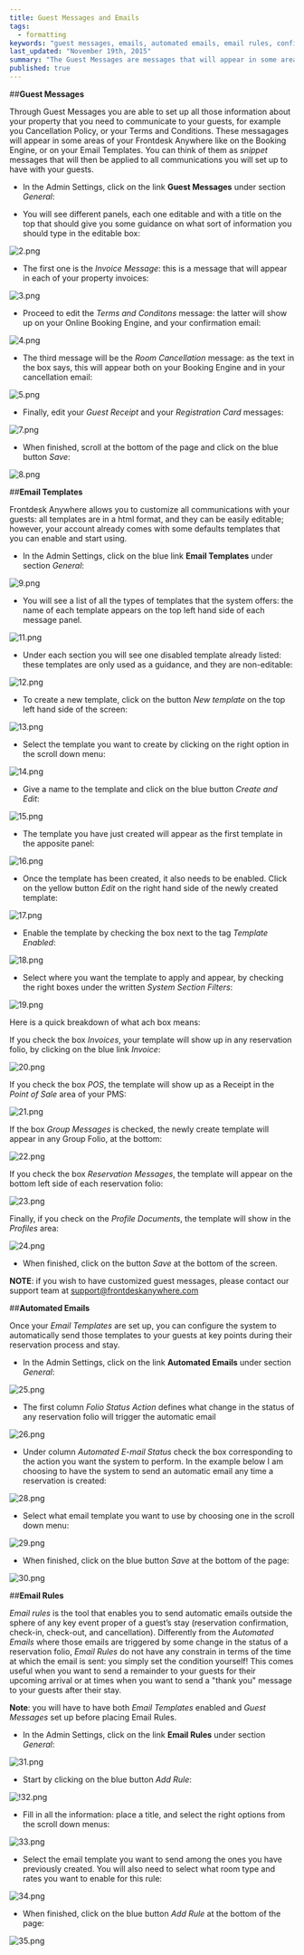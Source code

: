 ```yaml
---
title: Guest Messages and Emails
tags: 
  - formatting
keywords: "guest messages, emails, automated emails, email rules, confirmation email, invoice, templates, email templates"
last_updated: "November 19th, 2015"
summary: "The Guest Messages are messages that will appear in some areas of your Frontdesk Anywhere Online Booking Engine (for example Terms and Conditons) and on your Email Templates. You can think of them as _snippet_ messages that will then be applied to all communications you will set up to have with your guests.  "
published: true
---
```



##**Guest Messages**  

Through Guest Messages you are able to set up all those information about your property that you need to communicate to your guests, for example you Cancellation Policy, or your Terms and Conditions. These messagages will appear in some areas of your Frontdesk Anywhere like on the Booking Engine, or on your Email Templates. You can think of them as _snippet_ messages that will then be applied to all communications you will set up to have with your guests.  

 - In the Admin Settings, click on the link **Guest Messages** under section _General_:  
 

 
 - You will see different panels, each one editable and with a title on the top that should give you some guidance on what sort of information you should type in the editable box:  
 
 ![2.png]({{site.baseurl}}/images/2.png)  
 
 - The first one is the _Invoice Message_: this is a message that will appear in each of your property invoices:    
 
 ![3.png]({{site.baseurl}}/images/3.png)  
 
 - Proceed to edit the _Terms and Conditons_ message: the latter will show up on your Online Booking Engine, and your confirmation email:  
 
 ![4.png]({{site.baseurl}}/images/4.png)  
 
 - The third message will be the _Room Cancellation_ message: as the text in the box says, this will appear both on your Booking Engine and in your cancellation email:  
 
 ![5.png]({{site.baseurl}}/images/5.png)  
 
 - Finally, edit your _Guest Receipt_ and your _Registration Card_ messages:  
 
 ![7.png]({{site.baseurl}}/images/7.png)  
 
 - When finished, scroll at the bottom of the page and click on the blue button _Save_:  
 
 ![8.png]({{site.baseurl}}/images/8.png)  
 
 ##**Email Templates**  

Frontdesk Anywhere allows you to customize all communications with your guests: all templates are in a html format, and they can be easily editable; however, your account already comes with some defaults templates that you can enable and start using.  

 - In the Admin Settings, click on the blue link **Email Templates** under section _General_:  
 
 ![9.png]({{site.baseurl}}/images/9.png)  
 
 - You will see a list of all the types of templates that the system offers: the name of each template appears on the top left hand side of each message panel.
 
 ![11.png]({{site.baseurl}}/images/11.png)  
 
 - Under each section you will see one disabled template already listed: these templates are only used as a guidance, and they are non-editable:  
 
 ![12.png]({{site.baseurl}}/images/12.png)

 - To create a new template, click on the button _New template_ on the top left hand side of the screen:  
 
 ![13.png]({{site.baseurl}}/images/13.png)  
 
 - Select the template you want to create by clicking on the right option in the scroll down menu:  
 
 ![14.png]({{site.baseurl}}/images/14.png)
 
 - Give a name to the template and click on the blue button _Create and Edit_:  
 
 ![15.png]({{site.baseurl}}/images/15.png)
 
 - The template you have just created will appear as the first template in the apposite panel:  
 
 ![16.png]({{site.baseurl}}/images/16.png)
 
 - Once the template has been created, it also needs to be enabled. Click on the yellow button _Edit_ on the right hand side of the newly created template:  
 
 ![17.png]({{site.baseurl}}/images/17.png)
 
 - Enable the template by checking the box next to the tag _Template Enabled_:  
 
 ![18.png]({{site.baseurl}}/images/18.png)
 
 - Select where you want the template to apply and appear, by checking the right boxes under the written _System Section Filters_:  
 
 ![19.png]({{site.baseurl}}/images/19.png)  
 
Here is a quick breakdown of what ach box means:  

If you check the box _Invoices_, your template will show up in any reservation folio, by clicking on the blue link _Invoice_:  
 
 ![20.png]({{site.baseurl}}/images/20.png)  
 
If you check the box _POS_, the template will show up as a Receipt in the _Point of Sale_ area of your PMS:  

 ![21.png]({{site.baseurl}}/images/21.png)

If the box _Group Messages_ is checked, the newly create template will appear in any Group Folio, at the bottom:  

 ![22.png]({{site.baseurl}}/images/22.png)  
 
 If you check the box _Reservation Messages_, the template will appear on the bottom left side of each reservation folio:  
 
 ![23.png]({{site.baseurl}}/images/23.png)  
 
 Finally, if you check on the _Profile Documents_, the template will show in the _Profiles_ area:  
 
 ![24.png]({{site.baseurl}}/images/24.png)  
 
 - When finished, click on the button _Save_ at the bottom of the screen.
 
 **NOTE**: if you wish to have customized guest messages, please contact our support team at support@frontdeskanywhere.com  


##**Automated Emails**  
 
Once your _Email Templates_ are set up, you can configure the system to automatically send those templates to your guests at key points during their reservation process and stay.  

 - In the Admin Settings, click on the link **Automated Emails** under section _General_:  
 
 ![25.png]({{site.baseurl}}/images/25.png)  
 
 - The first column _Folio Status Action_ defines what change in the status of any reservation folio will trigger the automatic email

 ![26.png]({{site.baseurl}}/images/26.png)  
 
 - Under column _Automated E-mail Status_ check the box corresponding to the action you want the system to perform. In the example below I am choosing to have the system to send an automatic email any time a reservation is created:  
 
 ![28.png]({{site.baseurl}}/images/28.png)  
 
 - Select what email template you want to use by choosing one in the scroll down menu: 

![29.png]({{site.baseurl}}/images/29.png)  

 - When finished, click on the blue button _Save_ at the bottom of the page:  
 
 ![30.png]({{site.baseurl}}/images/30.png)  
 

##**Email Rules**  

_Email rules_ is the tool that enables you to send automatic emails outside the sphere of any key event proper of a guest’s stay (reservation confirmation, check-in, check-out, and cancellation). Differently from the _Automated Emails_ where those emails are triggered by some change in the status of a reservation folio, _Email Rules_ do not have any constrain in terms of the time at which the email is sent: you simply set the condition yourself! This comes useful when you want to send a remainder to your guests for their upcoming arrival or at times when you want to send a "thank you" message to your guests after their stay.  

**Note**: you will have to have both _Email Templates_ enabled and _Guest Messages_ set up before placing Email Rules. 

 - In the Admin Settings, click on the link **Email Rules** under section _General_:  
 
 ![31.png]({{site.baseurl}}/images/31.png)  
 
 - Start by clicking on the blue button _Add Rule_:  
 
 ![!32.png]({{site.baseurl}}/images/32.png)  
 
 - Fill in all the information: place a title, and select the right options from the scroll down menus:  
 
 ![33.png]({{site.baseurl}}/images/33.png)  
 
  - Select the email template you want to send among the ones you have previously created. You will also need to select what room type and rates you want to enable for this rule:  
  
  ![34.png]({{site.baseurl}}/images/34.png)

 - When finished, click on the blue button _Add Rule_ at the bottom of the page:  
 
 ![35.png]({{site.baseurl}}/images/35.png)
